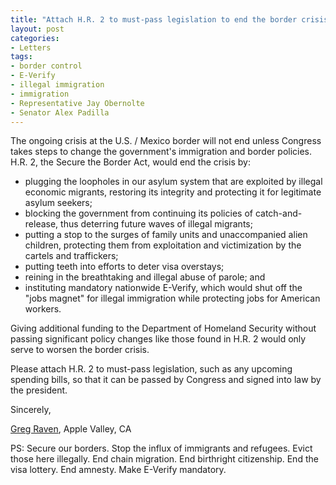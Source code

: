 ```yaml
---
title: "Attach H.R. 2 to must-pass legislation to end the border crisis"
layout: post
categories:
- Letters
tags:
- border control
- E-Verify
- illegal immigration
- immigration
- Representative Jay Obernolte
- Senator Alex Padilla
---
```


The ongoing crisis at the U.S. / Mexico border will not end unless Congress takes steps to change the government's immigration and border policies. H.R. 2, the Secure the Border Act, would end the crisis by:

- plugging the loopholes in our asylum system that are exploited by illegal economic migrants, restoring its integrity and protecting it for legitimate asylum seekers;
- blocking the government from continuing its policies of catch-and-release, thus deterring future waves of illegal migrants;
- putting a stop to the surges of family units and unaccompanied alien children, protecting them from exploitation and victimization by the cartels and traffickers;
- putting teeth into efforts to deter visa overstays;
- reining in the breathtaking and illegal abuse of parole; and
- instituting mandatory nationwide E-Verify, which would shut off the "jobs magnet" for illegal immigration while protecting jobs for American workers.

Giving additional funding to the Department of Homeland Security without passing significant policy changes like those found in H.R. 2 would only serve to worsen the border crisis.

Please attach H.R. 2 to must-pass legislation, such as any upcoming spending bills, so that it can be passed by Congress and signed into law by the president.

Sincerely,

[Greg Raven](https://www.gregraven.org/), Apple Valley, CA

PS: Secure our borders. Stop the influx of immigrants and refugees. Evict those here illegally. End chain migration. End birthright citizenship. End the visa lottery. End amnesty. Make E-Verify mandatory.